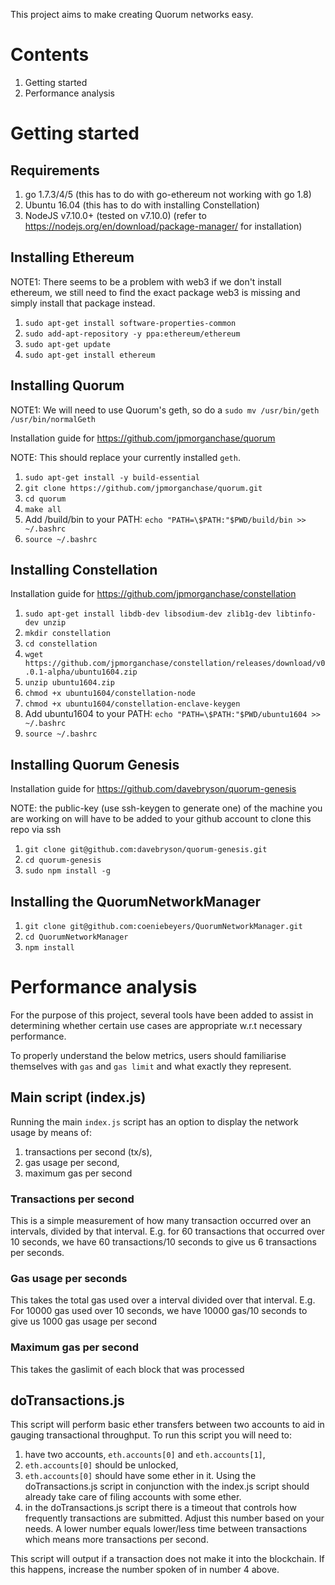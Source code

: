 This project aims to make creating Quorum networks easy.

# Contents

1. Getting started
2. Performance analysis

# Getting started

## Requirements

1. go 1.7.3/4/5 (this has to do with go-ethereum not working with go 1.8)
2. Ubuntu 16.04 (this has to do with installing Constellation)
3. NodeJS v7.10.0+ (tested on v7.10.0) (refer to https://nodejs.org/en/download/package-manager/ for installation)

## Installing Ethereum		
 		
 NOTE1: There seems to be a problem with web3 if we don't install ethereum, we still need to find the exact package
 web3 is missing and simply install that package instead.
  		
 1. `sudo apt-get install software-properties-common`		
 2. `sudo add-apt-repository -y ppa:ethereum/ethereum`		
 3. `sudo apt-get update`		
 4. `sudo apt-get install ethereum`

## Installing Quorum

NOTE1: We will need to use Quorum's geth, so do a `sudo mv /usr/bin/geth /usr/bin/normalGeth`

Installation guide for https://github.com/jpmorganchase/quorum

NOTE: This should replace your currently installed `geth`. 

1. `sudo apt-get install -y build-essential`
2. `git clone https://github.com/jpmorganchase/quorum.git`
3. `cd quorum`
4. `make all`
5. Add /build/bin to your PATH: `echo "PATH=\$PATH:"$PWD/build/bin >> ~/.bashrc`
6. `source ~/.bashrc`

## Installing Constellation

Installation guide for https://github.com/jpmorganchase/constellation

1. `sudo apt-get install libdb-dev libsodium-dev zlib1g-dev libtinfo-dev unzip`
2. `mkdir constellation`
3. `cd constellation`
4. `wget https://github.com/jpmorganchase/constellation/releases/download/v0.0.1-alpha/ubuntu1604.zip`
5. `unzip ubuntu1604.zip`
6. `chmod +x ubuntu1604/constellation-node`
7. `chmod +x ubuntu1604/constellation-enclave-keygen`
8. Add ubuntu1604 to your PATH: `echo "PATH=\$PATH:"$PWD/ubuntu1604 >> ~/.bashrc`
9. `source ~/.bashrc`

## Installing Quorum Genesis

Installation guide for https://github.com/davebryson/quorum-genesis

NOTE: the public-key (use ssh-keygen to generate one) of the machine you are working on will have to be added to your github account to clone this repo via ssh

1. `git clone git@github.com:davebryson/quorum-genesis.git`
2. `cd quorum-genesis`
3. `sudo npm install -g`

## Installing the QuorumNetworkManager

1. `git clone git@github.com:coeniebeyers/QuorumNetworkManager.git`
2. `cd QuorumNetworkManager`
3. `npm install`

# Performance analysis

For the purpose of this project, several tools have been added to assist in determining whether certain use cases are appropriate w.r.t necessary performance.

To properly understand the below metrics, users should familiarise themselves with `gas` and `gas limit` and what exactly they represent.   

## Main script (index.js)

Running the main `index.js` script has an option to display the network usage by means of:
1. transactions per second (tx/s),
2. gas usage per second,
3. maximum gas per second

### Transactions per second

This is a simple measurement of how many transaction occurred over an intervals, divided by that interval. E.g. for 60 transactions that occurred over 10 seconds, we have 60 transactions/10 seconds to give us 6 transactions per seconds.

### Gas usage per seconds

This takes the total gas used over a interval divided over that interval. E.g. For 10000 gas used over 10 seconds, we have 10000 gas/10 seconds to give us 1000 gas usage per second

### Maximum gas per second

This takes the gaslimit of each block that was processed 

## doTransactions.js

This script will perform basic ether transfers between two accounts to aid in gauging transactional throughput. To run this script you will need to:
1. have two accounts, `eth.accounts[0]` and `eth.accounts[1]`,
2. `eth.accounts[0]` should be unlocked,
3. `eth.accounts[0]` should have some ether in it. Using the doTransactions.js script in conjunction with the index.js script should already take care of filing accounts with some ether.
4. in the doTransactions.js script there is a timeout that controls how frequently transactions are submitted. Adjust this number based on your needs. A lower number equals lower/less time between transactions which means more transactions per second.

This script will output if a transaction does not make it into the blockchain. If this happens, increase the number spoken of in number 4 above.




